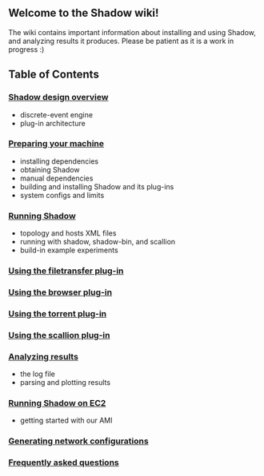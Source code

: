 ## Welcome to the Shadow wiki! 

The wiki contains important information about installing and using Shadow, and analyzing results it produces. Please be patient as it is a work in progress :)

## Table of Contents

### [Shadow design overview](https://github.com/shadow/shadow/wiki/Shadow-design-overview)

* discrete-event engine
* plug-in architecture

### [Preparing your machine](https://github.com/shadow/shadow/wiki/Preparing-your-machine)

* installing dependencies
* obtaining Shadow
* manual dependencies
* building and installing Shadow and its plug-ins
* system configs and limits

### [Running Shadow](https://github.com/shadow/shadow/wiki/Running-Shadow)

* topology and hosts XML files
* running with shadow, shadow-bin, and scallion
* build-in example experiments

### [Using the filetransfer plug-in](https://github.com/shadow/shadow/wiki/Using-the-filetransfer-plug-in)

### [Using the browser plug-in](https://github.com/shadow/shadow/wiki/Using-the-browser-plug-in)

### [Using the torrent plug-in](https://github.com/shadow/shadow/wiki/Using-the-torrent-plug-in)

### [Using the scallion plug-in](https://github.com/shadow/shadow/wiki/Using-the-scallion-plug-in)

### [Analyzing results](https://github.com/shadow/shadow/wiki/Analyzing-results)

* the log file
* parsing and plotting results

### [Running Shadow on EC2](https://github.com/shadow/shadow/wiki/Running-Shadow-on-EC2)

* getting started with our AMI

### [Generating network configurations](https://github.com/shadow/shadow/wiki/Generating-network-configurations)

### [Frequently asked questions](https://github.com/shadow/shadow/wiki/Frequently-asked-questions)